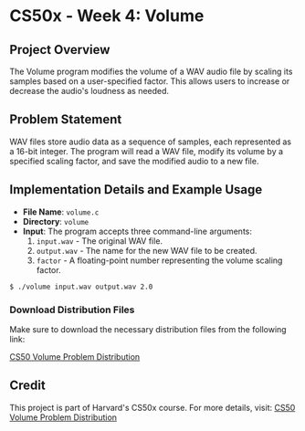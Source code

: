 #  CS50x - Week 4: Volume

## Project Overview

The Volume program modifies the volume of a WAV audio file by scaling its samples based on a user-specified factor. This allows users to increase or decrease the audio's loudness as needed.

## Problem Statement

WAV files store audio data as a sequence of samples, each represented as a 16-bit integer. The program will read a WAV file, modify its volume by a specified scaling factor, and save the modified audio to a new file.

## Implementation Details and Example Usage

- **File Name**: `volume.c`
- **Directory**: `volume`
- **Input**: The program accepts three command-line arguments:
  1. `input.wav` - The original WAV file.
  2. `output.wav` - The name for the new WAV file to be created.
  3. `factor` - A floating-point number representing the volume scaling factor.

``` 
$ ./volume input.wav output.wav 2.0                                                                 
```
### Download Distribution Files

Make sure to download the necessary distribution files from the following link:

[CS50 Volume Problem Distribution](https://cs50.harvard.edu/x/2024/psets/4/volume/)


## Credit

This project is part of Harvard's CS50x course. For more details, visit: [CS50 Volume Problem Distribution](https://cs50.harvard.edu/x/2024/psets/4/volume/)
